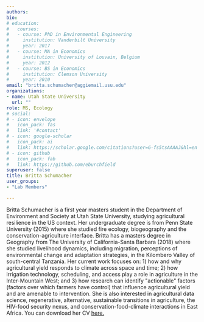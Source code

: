 ```yaml
---
authors:
bio:  
# education:
#   courses:
#   - course: PhD in Environmental Engineering
#     institution: Vanderbilt University
#     year: 2017
#   - course: MA in Economics
#     institution: University of Louvain, Belgium
#     year: 2012
#   - course: BS in Economics 
#     institution: Clemson University
#     year: 2010
email: "britta.schumacher@aggiemail.usu.edu"
organizations:
- name: Utah State University
  url: ""
role: MS, Ecology
# social:
# - icon: envelope
#   icon_pack: fas
#   link: '#contact'
# - icon: google-scholar
#   icon_pack: ai
#   link: https://scholar.google.com/citations?user=G-fs5tsAAAAJ&hl=en
# - icon: github
#   icon_pack: fab
#   link: https://github.com/eburchfield
superuser: false
title: Britta Schumacher
user_groups:
- "Lab Members"

---
```


Britta Schumacher is a first year masters student in the Department of Environment and Society at Utah State University, studying agricultural resilience in the US context. Her undergraduate degree is from Penn State University (2015) where she studied fire ecology, biogeography and the conservation-agriculture interface. Britta has a masters degree in Geography from The University of California-Santa Barbara (2018) where she studied livelihood dynamics, including migration, perceptions of environmental change and adaptation strategies, in the Kilombero Valley of south-central Tanzania. Her current work focuses on: 1) how and why agricultural yield responds to climate across space and time; 2) how irrigation technology, scheduling, and access play a role in agriculture in the Inter-Mountain West; and 3) how research can identify "actionable" factors (factors over which farmers have control) that influence agricultural yield and are amenable to intervention. She is also interested in agricultural data science, regenerative, alternative, sustainable transitions in agriculture, the HIV-food security nexus, and conservation-food-climate interactions in East Africa. You can download her CV [here.](britta_cv.pdf)